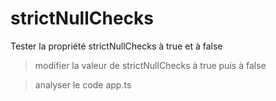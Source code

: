 # strictNullChecks

Tester la propriété strictNullChecks à true et à false

> modifier la valeur de strictNullChecks à true puis à false

> analyser le code app.ts
